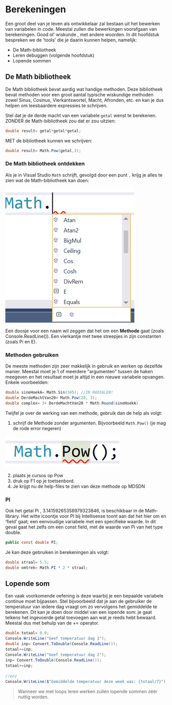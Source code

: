 
# Berekeningen
Een groot deel van je leven als ontwikkelaar zal bestaan uit het bewerken van variabelen in code. Meestal zullen die bewerkingen voorafgaan van berekeningen. Good ol' wiskunde , met andere woorden. In dit hoofdstuk bespreken we de 'tools' die je daarin kunnen helpen, namelijk:

* De Math-bibliotheek 
* Leren debuggen (volgende hoofdstuk)
* Lopende sommen


## De Math bibliotheek
De Math bibliotheek bevat aardig wat handige methoden. Deze bibliotheek bevat methoden voor een groot aantal typische wiskundige methoden zowel Sinus, Cosinus, Vierkantswortel, Macht, Afronden, etc. en kan je dus helpen om leesbaardere expressies te schrijven.

Stel dat je de derde macht van een variabele ``getal`` wenst te berekenen. ZONDER de Math-bibliotheek zou dat er zou uitzien:
```csharp
double result= getal*getal*getal;
```

MET de bibliotheek kunnen we schrijven:
```csharp
double result= Math.Pow(getal,3);
```

### De Math bibliotheek ontdekken

Als je in Visual Studio ``Math`` schrijft, gevolgd door een punt ``.`` krijg je alles te zien wat de Math-bibliotheek kan doen:


![](/assets/4_methoden/methoden3.png)


Een doosje voor een naam wil zeggen dat het om een **Methode** gaat (zoals Console.ReadLine()). Een vierkantje met twee streepjes in zijn constanten (zoals Pi en E).

### Methoden gebruiken
De meeste methoden zijn zeer makkelijk in gebruik en werken op dezelfde manier. Meestal moet je 1 of meerdere "argumenten" tussen de haken meegeven en het resultaat moet je altijd in een nieuwe variabele opvangen. Enkele voorbeelden:
```csharp
double sineHoekA= Math.Sin(345); //IN RADIALEN!
double DerdeMachtVan20= Math.Pow(20, 3);
double complex= 3+ DerdeMachtVan20 * Math.Round(sineHoekA)
```

Twijfel je over de werking van een methode, gebruik dan de help als volgt:
1) schrijf de Methode zonder argumenten. Bijvoorbeeld ``Math.Pow()`` (je mag de rode error negeren)

![](/assets/4_methoden/math.png)

2) plaats je cursos op Pow
3) druk op F1 op je toetsenbord. 
4) Je krijgt nu de help-files te zien van deze methode op MDSDN

### PI 
Ook het getal Pi , 3.14159265358979323846, is beschikbaar in de Math-library. Het witte icoontje voor PI bij Intellisense toont aan dat het hier om en ‘field’ gaat; een eenvoudige variabele met een specifieke waarde. In dit geval gaat het zelfs om een const field, met de waarde van Pi van het type double.

```csharp
public const double PI;
```

Je kan deze gebruiken in berekeningen als volgt:
```csharp
double straal= 5.5;
double omtrek= Math.PI * 2 * straal;
```

## Lopende som
Een vaak voorkomende oefening is deze waarbij je een bepaalde variabele continue moet bijpassen. Stel bijvoorbeeld dat je aan de gebruiker de temperatuur van iedere dag vraagt om zo vervolgens het gemiddelde te berekenen. Dit kan je doen door middel van een lopende som: je gaat telkens het ingevoerde getal toevoegen aan wat je reeds hebt bewaard. Meestal dus met behulp van de += operator.

```csharp
double totaal= 0.0;
Console.WriteLine("Geef temperatuur dag 1");
double inp= Convert.ToDouble(Console.ReadLine());
totaal+=inp;
Console.WriteLine("Geef temperatuur dag 2");
inp= Convert.ToDouble(Console.ReadLine());
totaal+=inp;

//enz
Console.WriteLine($"Gemiddelde temperatuur deze week was: {totaal/7}");
```
> Wanneer we met loops leren werken zullen lopende sommen zéér nuttig worden. 